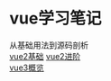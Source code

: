 # vue学习笔记

从基础用法到源码剖析  
[vue2基础](./vue2base/README.md)
[vue2进阶](./vue2进阶.md)  
[vue3概览](./vue3快速上手.md)  
